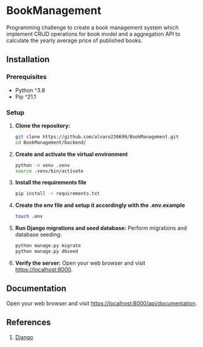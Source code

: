 # BookManagement

Programming challenge to create a book management system which implement CRUD operations for book model and a aggregation API to calculate
the yearly average price of published books.

## Installation

### Prerequisites

- Python ^3.8
- Pip ^21.1

### Setup

1. **Clone the repository:**

   ```bash
   git clone https://github.com/alvaro230699/BookManagement.git
   cd BookManagement/backend/
   ```

2. **Create and activate the virtual environment**

   ```bash
   python -m venv .venv
   source .venv/bin/activate
   ```

3. **Install the requirements file**

   ```bash
   pip install -r requirements.txt
   ```

4. **Create the env file and setup it accordingly with the .env.example**

   ```bash
   touch .env
   ```

5. **Run Django migrations and seed database:**
   Perform migrations and database seeding:

   ```bash
   python manage.py migrate
   python manage.py dbseed
   ```

6. **Verify the server:**
   Open your web browser and visit [https://localhost:8000](https://localhost:8000).

## Documentation

Open your web browser and visit [https://localhost:8000/api/documentation](https://localhost:8000/api/documentation).

## References

1. [Django](https://www.djangoproject.com/)
